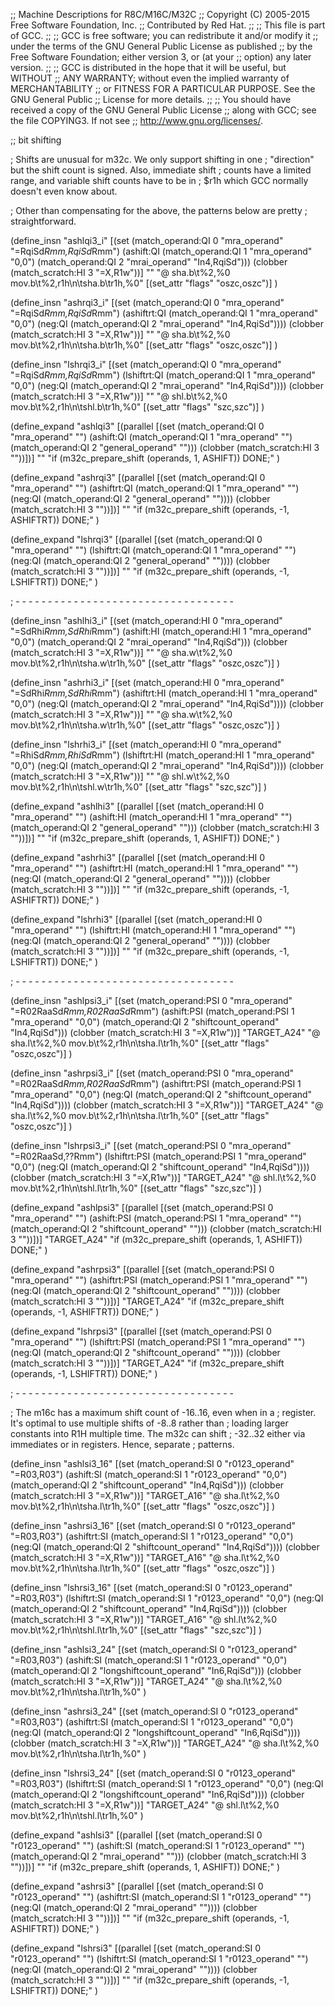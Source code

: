 ;; Machine Descriptions for R8C/M16C/M32C
;; Copyright (C) 2005-2015 Free Software Foundation, Inc.
;; Contributed by Red Hat.
;;
;; This file is part of GCC.
;;
;; GCC is free software; you can redistribute it and/or modify it
;; under the terms of the GNU General Public License as published
;; by the Free Software Foundation; either version 3, or (at your
;; option) any later version.
;;
;; GCC is distributed in the hope that it will be useful, but WITHOUT
;; ANY WARRANTY; without even the implied warranty of MERCHANTABILITY
;; or FITNESS FOR A PARTICULAR PURPOSE.  See the GNU General Public
;; License for more details.
;;
;; You should have received a copy of the GNU General Public License
;; along with GCC; see the file COPYING3.  If not see
;; <http://www.gnu.org/licenses/>.

;; bit shifting

; Shifts are unusual for m32c.  We only support shifting in one
; "direction" but the shift count is signed.  Also, immediate shift
; counts have a limited range, and variable shift counts have to be in
; $r1h which GCC normally doesn't even know about.

; Other than compensating for the above, the patterns below are pretty
; straightforward.

(define_insn "ashlqi3_i"
  [(set (match_operand:QI 0 "mra_operand" "=RqiSd*Rmm,RqiSd*Rmm")
	(ashift:QI (match_operand:QI 1 "mra_operand" "0,0")
		   (match_operand:QI 2 "mrai_operand" "In4,RqiSd")))
   (clobber (match_scratch:HI 3 "=X,R1w"))]
  ""
  "@
   sha.b\t%2,%0
   mov.b\t%2,r1h\n\tsha.b\tr1h,%0"
  [(set_attr "flags" "oszc,oszc")]
  )

(define_insn "ashrqi3_i"
  [(set (match_operand:QI 0 "mra_operand" "=RqiSd*Rmm,RqiSd*Rmm")
	(ashiftrt:QI (match_operand:QI 1 "mra_operand" "0,0")
		     (neg:QI (match_operand:QI 2 "mrai_operand" "In4,RqiSd"))))
   (clobber (match_scratch:HI 3 "=X,R1w"))]
  ""
  "@
   sha.b\t%2,%0
   mov.b\t%2,r1h\n\tsha.b\tr1h,%0"
  [(set_attr "flags" "oszc,oszc")]
  )

(define_insn "lshrqi3_i"
  [(set (match_operand:QI 0 "mra_operand" "=RqiSd*Rmm,RqiSd*Rmm")
	(lshiftrt:QI (match_operand:QI 1 "mra_operand" "0,0")
		     (neg:QI (match_operand:QI 2 "mrai_operand" "In4,RqiSd"))))
   (clobber (match_scratch:HI 3 "=X,R1w"))]
  ""
  "@
   shl.b\t%2,%0
   mov.b\t%2,r1h\n\tshl.b\tr1h,%0"
  [(set_attr "flags" "szc,szc")]
  )


(define_expand "ashlqi3"
  [(parallel [(set (match_operand:QI 0 "mra_operand" "")
	(ashift:QI (match_operand:QI 1 "mra_operand" "")
		   (match_operand:QI 2 "general_operand" "")))
   (clobber (match_scratch:HI 3 ""))])]
  ""
  "if (m32c_prepare_shift (operands, 1, ASHIFT))
     DONE;"
  )

(define_expand "ashrqi3"
  [(parallel [(set (match_operand:QI 0 "mra_operand" "")
	(ashiftrt:QI (match_operand:QI 1 "mra_operand" "")
		     (neg:QI (match_operand:QI 2 "general_operand" ""))))
   (clobber (match_scratch:HI 3 ""))])]
  ""
  "if (m32c_prepare_shift (operands, -1, ASHIFTRT))
     DONE;"
  )

(define_expand "lshrqi3"
  [(parallel [(set (match_operand:QI 0 "mra_operand" "")
		   (lshiftrt:QI (match_operand:QI 1 "mra_operand" "")
				(neg:QI (match_operand:QI 2 "general_operand" ""))))
	      (clobber (match_scratch:HI 3 ""))])]
  ""
  "if (m32c_prepare_shift (operands, -1, LSHIFTRT))
     DONE;"
  )

; - - - - - - - - - - - - - - - - - - - - - - - - - - - - - - - - - -

(define_insn "ashlhi3_i"
  [(set (match_operand:HI 0 "mra_operand" "=SdRhi*Rmm,SdRhi*Rmm")
	(ashift:HI (match_operand:HI 1 "mra_operand" "0,0")
		   (match_operand:QI 2 "mrai_operand" "In4,RqiSd")))
   (clobber (match_scratch:HI 3 "=X,R1w"))]
  ""
  "@
   sha.w\t%2,%0
   mov.b\t%2,r1h\n\tsha.w\tr1h,%0"
  [(set_attr "flags" "oszc,oszc")]
  )

(define_insn "ashrhi3_i"
  [(set (match_operand:HI 0 "mra_operand" "=SdRhi*Rmm,SdRhi*Rmm")
	(ashiftrt:HI (match_operand:HI 1 "mra_operand" "0,0")
		     (neg:QI (match_operand:QI 2 "mrai_operand" "In4,RqiSd"))))
   (clobber (match_scratch:HI 3 "=X,R1w"))]
  ""
  "@
   sha.w\t%2,%0
   mov.b\t%2,r1h\n\tsha.w\tr1h,%0"
  [(set_attr "flags" "oszc,oszc")]
  )

(define_insn "lshrhi3_i"
  [(set (match_operand:HI 0 "mra_operand" "=RhiSd*Rmm,RhiSd*Rmm")
	(lshiftrt:HI (match_operand:HI 1 "mra_operand" "0,0")
		     (neg:QI (match_operand:QI 2 "mrai_operand" "In4,RqiSd"))))
   (clobber (match_scratch:HI 3 "=X,R1w"))]
  ""
  "@
   shl.w\t%2,%0
   mov.b\t%2,r1h\n\tshl.w\tr1h,%0"
  [(set_attr "flags" "szc,szc")]
  )


(define_expand "ashlhi3"
  [(parallel [(set (match_operand:HI 0 "mra_operand" "")
		   (ashift:HI (match_operand:HI 1 "mra_operand" "")
			      (match_operand:QI 2 "general_operand" "")))
	      (clobber (match_scratch:HI 3 ""))])]
  ""
  "if (m32c_prepare_shift (operands, 1, ASHIFT))
     DONE;"
  )

(define_expand "ashrhi3"
  [(parallel [(set (match_operand:HI 0 "mra_operand" "")
		   (ashiftrt:HI (match_operand:HI 1 "mra_operand" "")
				(neg:QI (match_operand:QI 2 "general_operand" ""))))
	      (clobber (match_scratch:HI 3 ""))])]
  ""
  "if (m32c_prepare_shift (operands, -1, ASHIFTRT))
     DONE;"
  )

(define_expand "lshrhi3"
  [(parallel [(set (match_operand:HI 0 "mra_operand" "")
		   (lshiftrt:HI (match_operand:HI 1 "mra_operand" "")
				(neg:QI (match_operand:QI 2 "general_operand" ""))))
	      (clobber (match_scratch:HI 3 ""))])]
  ""
  "if (m32c_prepare_shift (operands, -1, LSHIFTRT))
     DONE;"
  )




; - - - - - - - - - - - - - - - - - - - - - - - - - - - - - - - - - -


(define_insn "ashlpsi3_i"
  [(set (match_operand:PSI 0 "mra_operand" "=R02RaaSd*Rmm,R02RaaSd*Rmm")
	(ashift:PSI (match_operand:PSI 1 "mra_operand" "0,0")
		    (match_operand:QI 2 "shiftcount_operand" "In4,RqiSd")))
   (clobber (match_scratch:HI 3 "=X,R1w"))]
  "TARGET_A24"
  "@
   sha.l\t%2,%0
   mov.b\t%2,r1h\n\tsha.l\tr1h,%0"
  [(set_attr "flags" "oszc,oszc")]
  )

(define_insn "ashrpsi3_i"
  [(set (match_operand:PSI 0 "mra_operand" "=R02RaaSd*Rmm,R02RaaSd*Rmm")
	(ashiftrt:PSI (match_operand:PSI 1 "mra_operand" "0,0")
		      (neg:QI (match_operand:QI 2 "shiftcount_operand" "In4,RqiSd"))))
   (clobber (match_scratch:HI 3 "=X,R1w"))]
  "TARGET_A24"
  "@
   sha.l\t%2,%0
   mov.b\t%2,r1h\n\tsha.l\tr1h,%0"
  [(set_attr "flags" "oszc,oszc")]
  )

(define_insn "lshrpsi3_i"
  [(set (match_operand:PSI 0 "mra_operand" "=R02RaaSd,??Rmm")
	(lshiftrt:PSI (match_operand:PSI 1 "mra_operand" "0,0")
		      (neg:QI (match_operand:QI 2 "shiftcount_operand" "In4,RqiSd"))))
   (clobber (match_scratch:HI 3 "=X,R1w"))]
  "TARGET_A24"
  "@
   shl.l\t%2,%0
   mov.b\t%2,r1h\n\tshl.l\tr1h,%0"
  [(set_attr "flags" "szc,szc")]
  )


(define_expand "ashlpsi3"
  [(parallel [(set (match_operand:PSI 0 "mra_operand" "")
		   (ashift:PSI (match_operand:PSI 1 "mra_operand" "")
			       (match_operand:QI 2 "shiftcount_operand" "")))
	      (clobber (match_scratch:HI 3 ""))])]
  "TARGET_A24"
  "if (m32c_prepare_shift (operands, 1, ASHIFT))
     DONE;"
  )

(define_expand "ashrpsi3"
  [(parallel [(set (match_operand:PSI 0 "mra_operand" "")
		   (ashiftrt:PSI (match_operand:PSI 1 "mra_operand" "")
				 (neg:QI (match_operand:QI 2 "shiftcount_operand" ""))))
	      (clobber (match_scratch:HI 3 ""))])]
  "TARGET_A24"
  "if (m32c_prepare_shift (operands, -1, ASHIFTRT))
     DONE;"
  )

(define_expand "lshrpsi3"
  [(parallel [(set (match_operand:PSI 0 "mra_operand" "")
		   (lshiftrt:PSI (match_operand:PSI 1 "mra_operand" "")
				 (neg:QI (match_operand:QI 2 "shiftcount_operand" ""))))
	      (clobber (match_scratch:HI 3 ""))])]
  "TARGET_A24"
  "if (m32c_prepare_shift (operands, -1, LSHIFTRT))
     DONE;"
  )

; - - - - - - - - - - - - - - - - - - - - - - - - - - - - - - - - - -

; The m16c has a maximum shift count of -16..16, even when in a
; register.  It's optimal to use multiple shifts of -8..8 rather than
; loading larger constants into R1H multiple time.  The m32c can shift
; -32..32 either via immediates or in registers.  Hence, separate
; patterns.


(define_insn "ashlsi3_16"
  [(set (match_operand:SI 0 "r0123_operand" "=R03,R03")
	(ashift:SI (match_operand:SI 1 "r0123_operand" "0,0")
		   (match_operand:QI 2 "shiftcount_operand" "In4,RqiSd")))
   (clobber (match_scratch:HI 3 "=X,R1w"))]
  "TARGET_A16"
  "@
   sha.l\t%2,%0
   mov.b\t%2,r1h\n\tsha.l\tr1h,%0"
  [(set_attr "flags" "oszc,oszc")]
  )

(define_insn "ashrsi3_16"
  [(set (match_operand:SI 0 "r0123_operand" "=R03,R03")
	(ashiftrt:SI (match_operand:SI 1 "r0123_operand" "0,0")
		     (neg:QI (match_operand:QI 2 "shiftcount_operand" "In4,RqiSd"))))
   (clobber (match_scratch:HI 3 "=X,R1w"))]
  "TARGET_A16"
  "@
   sha.l\t%2,%0
   mov.b\t%2,r1h\n\tsha.l\tr1h,%0"
  [(set_attr "flags" "oszc,oszc")]
  )

(define_insn "lshrsi3_16"
  [(set (match_operand:SI 0 "r0123_operand" "=R03,R03")
	(lshiftrt:SI (match_operand:SI 1 "r0123_operand" "0,0")
		     (neg:QI (match_operand:QI 2 "shiftcount_operand" "In4,RqiSd"))))
   (clobber (match_scratch:HI 3 "=X,R1w"))]
  "TARGET_A16"
  "@
   shl.l\t%2,%0
   mov.b\t%2,r1h\n\tshl.l\tr1h,%0"
  [(set_attr "flags" "szc,szc")]
  )



(define_insn "ashlsi3_24"
  [(set (match_operand:SI 0 "r0123_operand" "=R03,R03")
	(ashift:SI (match_operand:SI 1 "r0123_operand" "0,0")
		   (match_operand:QI 2 "longshiftcount_operand" "In6,RqiSd")))
   (clobber (match_scratch:HI 3 "=X,R1w"))]
  "TARGET_A24"
  "@
   sha.l\t%2,%0
   mov.b\t%2,r1h\n\tsha.l\tr1h,%0"
  )

(define_insn "ashrsi3_24"
  [(set (match_operand:SI 0 "r0123_operand" "=R03,R03")
	(ashiftrt:SI (match_operand:SI 1 "r0123_operand" "0,0")
		     (neg:QI (match_operand:QI 2 "longshiftcount_operand" "In6,RqiSd"))))
   (clobber (match_scratch:HI 3 "=X,R1w"))]
  "TARGET_A24"
  "@
   sha.l\t%2,%0
   mov.b\t%2,r1h\n\tsha.l\tr1h,%0"
  )

(define_insn "lshrsi3_24"
  [(set (match_operand:SI 0 "r0123_operand" "=R03,R03")
	(lshiftrt:SI (match_operand:SI 1 "r0123_operand" "0,0")
		     (neg:QI (match_operand:QI 2 "longshiftcount_operand" "In6,RqiSd"))))
   (clobber (match_scratch:HI 3 "=X,R1w"))]
  "TARGET_A24"
  "@
   shl.l\t%2,%0
   mov.b\t%2,r1h\n\tshl.l\tr1h,%0"
  )




(define_expand "ashlsi3"
  [(parallel [(set (match_operand:SI 0 "r0123_operand" "")
		   (ashift:SI (match_operand:SI 1 "r0123_operand" "")
			      (match_operand:QI 2 "mrai_operand" "")))
	      (clobber (match_scratch:HI 3 ""))])]
  ""
  "if (m32c_prepare_shift (operands, 1, ASHIFT))
     DONE;"
  )

(define_expand "ashrsi3"
  [(parallel [(set (match_operand:SI 0 "r0123_operand" "")
		   (ashiftrt:SI (match_operand:SI 1 "r0123_operand" "")
				(neg:QI (match_operand:QI 2 "mrai_operand" ""))))
	      (clobber (match_scratch:HI 3 ""))])]
  ""
  "if (m32c_prepare_shift (operands, -1, ASHIFTRT))
     DONE;"
  )

(define_expand "lshrsi3"
  [(parallel [(set (match_operand:SI 0 "r0123_operand" "")
		   (lshiftrt:SI (match_operand:SI 1 "r0123_operand" "")
				(neg:QI (match_operand:QI 2 "mrai_operand" ""))))
	      (clobber (match_scratch:HI 3 ""))])]
  ""
  "if (m32c_prepare_shift (operands, -1, LSHIFTRT))
     DONE;"
  )
